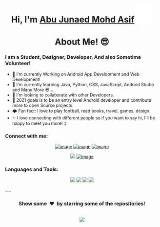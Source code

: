 

<!--<p align="center">
  <img src="https://miro.medium.com/max/2048/1*OohqW5DGh9CQS4hLY5FXzA.png" height="230"/>
</p> -->
<h1 align="center">Hi, I'm <a href="https://github.com/junaedasif">Abu Junaed Mohd Asif<a><img src="https://github.com/Kathryn-Jie/Kathryn-Jie/blob/main/wave.gif" width="60px"/></h1>


<h1 align="center">About Me! 😎</h1>

### I am a Student, Designer, Developer, And also Sometime Volunteer!
- 🔭  I'm currently Working on Android App Development and Web Development!
- 🌱  I'm currently learning Java, Python, CSS, JavaScript, Android Studio and Many More 😎...
- 🗻  I'm looking to collaborate with other Developers.
- 📘  2021 goals is to be an entry level Android developer and contribute more to open Source projects.
- 🌩️  Fun fact: I love to play football, read books, travel, games, design.
- ✨  I love connecting with different people so if you want to say hi, I'll be happy to meet you more! :)


  
  
### Connect with me:


<div align="center">

[![image ](https://img.shields.io/badge/LinkedIn-0077B5?style=for-the-badge&logo=linkedin&logoColor=white)](https://www.linkedin.com/in/junaedasif/)
[![image](https://img.shields.io/badge/Facebook-1877F2?style=for-the-badge&logo=facebook&logoColor=white)](https://www.facebook.com/junaedasif/)
[![image](https://img.shields.io/badge/Gmail-D14836?style=for-the-badge&logo=gmail&logoColor=white)](mailto:junaedasif@gmail.com)
<br>

![](https://komarev.com/ghpvc/?username=junaedasif&color=brightgreen&label=PROFILE+VIEWS)
[![image](https://img.shields.io/github/followers/junaedasif?style=social)](https://github.com/junaedasif?tab=followers)
</div>


### Languages and Tools:


<div align="center">
 <img src="https://img.shields.io/badge/Java%20-%23E00033.svg?&style=for-the-badge&logo=java&logoColor=white">   <img src="https://img.shields.io/badge/c++%20-%2300599C.svg?&style=for-the-badge&logo=c%2B%2B&logoColor=white">    <img src="https://img.shields.io/badge/git%20-%23F05032.svg?&style=for-the-badge&logo=git&logoColor=white"/>   <img src="http://img.shields.io/badge/-VS%20Code-000000?style=for-the-badge&logo=Visual-studio-code&logoColor=blue">             
</div>
<br>
---


<div align="center">
<h3 align="center">Show some &nbsp;❤️&nbsp; by starring some of the repositories!</h3>

  <br>
<img src="https://media.giphy.com/media/jpVnC65DmYeyRL4LHS/giphy.gif" width="20%">


